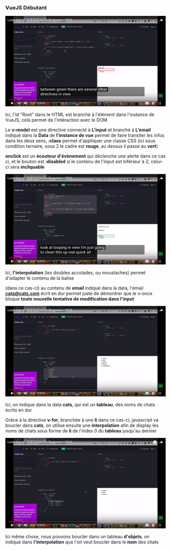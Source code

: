 ### VueJS Débutant

![alt text](./images/screenVue1.png)

Ici, l'id "Root" dans le HTML est branché à l'élément dans l'instance de VueJS, celà permet de l'intéraction avec le DOM

Le **v-model** est une directive connecté à **L'input** et branché à **L'email** indiqué dans la **Data** de **l'instance de vue** permet de faire transiter les infos dans les deux sens, **:class** permet d'appliquer une classe CSS (ici sous condition ternaire, sous 2 le cadre est **rouge**, au dessus il passe au **vert**)

**onclick** est un **écouteur d'évènement** qui déclenche une alerte dans ce cas ci, et le bouton est **:disabled** si le contenu de l'input est inférieur à 2, celui-ci sera **incliquable**

![alt text](./images/screenVue2.png)

Ici, **l'interpolation** (les doubles accolades, ou moustaches) permet d'adapter le contenu de la balise <p> (dans ce cas-ci) au contenu de **email** indiqué dans la data, l'email **cats@cats.com** écrit en dur permet juste de démontrer que le v-once bloque **toute nouvelle tentative de modification dans l'input**

![alt text](./images/screenVue3.png)

Ici, on indique dans la data **cats**, qui est un **tableau**, des noms de chats écrits en dur

Grâce à la directive **v-for**, branchée à une **li** dans ce cas-ci, javascript va boucler dans **cats**, on utilise ensuite une **interpolation** afin de display les noms de chats sous forme de **li** de l'index 0 du **tableau** jusqu'au dernier

![alt text](./images/screenVue4.png)

Ici même chose, nous pouvons boucler dans un tableau **d'objets**, on indique dans **l'interpolation** que l'on veut boucler dans le **nom** des chats
